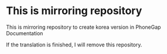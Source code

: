 This is mirroring repository
============================

This is mirroring repository to create korea version in PhoneGap Documentation

If the translation is finished, I will remove this repository.

